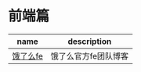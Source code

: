 # 前端篇


| name | description |
| ---- | ----------- |
| [饿了么fe](https://fe.ele.me/page/3/) | 饿了么官方fe团队博客 |
